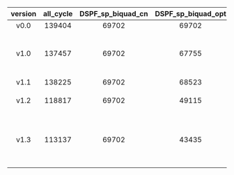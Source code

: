 |version|all_cycle|DSPF_sp_biquad_cn|DSPF_sp_biquad_opt|date|acc_rate|contributor| comment |
|:-:|:-:|:-:|:-:|:-:|:-:|:-:|:-:|
|v0.0|139404|69702|69702|202104261116|0%|zhuanshulz||
|v1.0|137457|69702|67755|202105141853|2.79%|zhuanshulz| 将b[] * X[]通过向量单元完成 |
|v1.1|138225|69702|68523|202105142020|1.69%|zhuanshulz| bug修复 |
|v1.2|118817|69702|49115|202105142105|29.53%|zhuanshulz| 乘加操作串行化 |
|v1.3|113137|69702|43435|202105142137|37.68%|zhuanshulz| b*x 通过向量计算完全后只移回需要加的部分 |